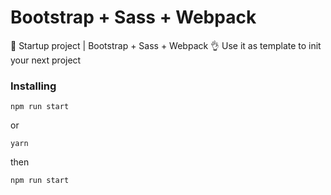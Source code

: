 # Bootstrap + Sass + Webpack
🚀 Startup project | Bootstrap + Sass + Webpack
👌 Use it as template to init your next project

### Installing
```
npm run start
```
or
```
yarn
```
then
```
npm run start
```
